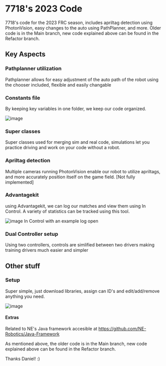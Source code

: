# 7718's 2023 Code
7718's code for the 2023 FRC season, includes apriltag detection using PhotonVision, easy changes to the auto using PathPlanner, and more.
Older code is in the Main branch, new code explained above can be found in the Refactor branch.
## Key Aspects


### Pathplanner utilization
Pathplanner allows for easy adjustment of the auto path of the robot using the chooser included, flexible and easily changable

### Constants file
By keeping key variables in one folder, we keep our code organized.

![image](https://user-images.githubusercontent.com/123131688/231229621-89ed5af8-8906-400c-ba38-56adc0b205ea.png)


### Super classes
Super classes used for merging sim and real code, simulations let you practice driving and work on your code without a robot.

### Apriltag detection
Multiple cameras running PhotonVision enable our robot to utilize apriltags, and more accurately position itself on the game field. [Not fully implemented] 

### Advantagekit
using Advantagekit, we can log our matches and view them using In Control. A variety of statistics can be tracked using this tool.

![image](https://user-images.githubusercontent.com/123131688/231228021-cefb4148-5762-41a6-bc80-39448ebc2857.png)
In Control with an example log open

### Dual Controller setup
Using two controllers, controls are simlified between two drivers making training drivers much easier and simpler

## Other stuff
### Setup
Super simple, just download libraries, assign can ID's and edit/add/remove anything you need.

![image](https://user-images.githubusercontent.com/123131688/231228707-cd51c208-4b70-4395-9f2e-732d498fc8b2.png)



#### Extras

 Related to NE's Java framework accesible at https://github.com/NE-Robotics/Java-Framework
 
  As mentioned above, the older code is in the Main branch, new code explained above can be found in the Refactor branch.
 
 Thanks Daniel! :)
